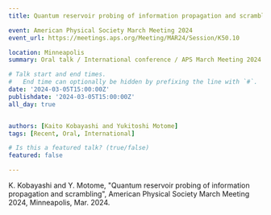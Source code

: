 ```yaml
---
title: Quantum reservoir probing of information propagation and scrambling @ APS

event: American Physical Society March Meeting 2024
event_url: https://meetings.aps.org/Meeting/MAR24/Session/K50.10

location: Minneapolis
summary: Oral talk / International conference / APS March Meeting 2024

# Talk start and end times.
#   End time can optionally be hidden by prefixing the line with `#`.
date: '2024-03-05T15:00:00Z'
publishdate: '2024-03-05T15:00:00Z'
all_day: true


authors: [Kaito Kobayashi and Yukitoshi Motome]
tags: [Recent, Oral, International]

# Is this a featured talk? (true/false)
featured: false

---
```

K. Kobayashi and Y. Motome, "Quantum reservoir probing of information propagation and scrambling", American Physical Society March Meeting 2024, Minneapolis, Mar. 2024.
